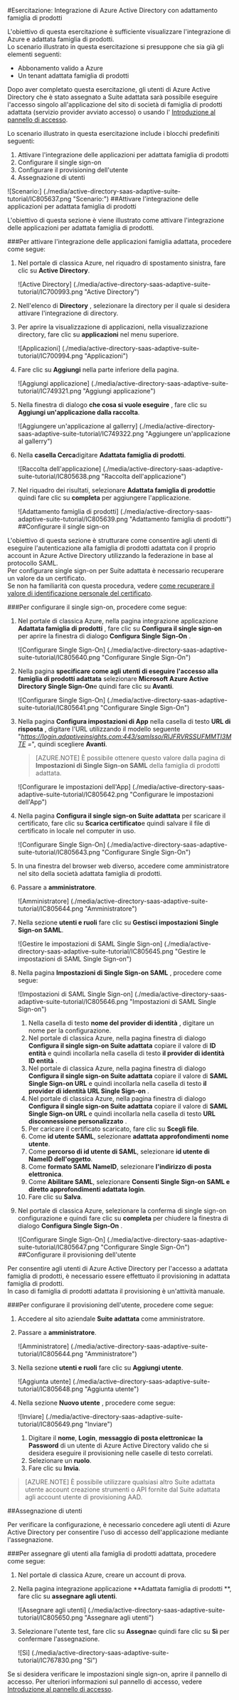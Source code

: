 <properties 
    pageTitle="Esercitazione: Integrazione di Azure Active Directory con Suite adattata | Microsoft Azure"
    description="Informazioni su come utilizzare adattata famiglia di prodotti con Azure Active Directory per abilitare il single sign-on, il provisioning automatico e altro." 
    services="active-directory" 
    authors="jeevansd"  
    documentationCenter="na" 
    manager="femila"/>
<tags 
    ms.service="active-directory" 
    ms.devlang="na" 
    ms.topic="article" 
    ms.tgt_pltfrm="na" 
    ms.workload="identity" 
    ms.date="09/29/2016" 
    ms.author="jeedes" />

#<a name="tutorial-azure-active-directory-integration-with-adaptive-suite"></a>Esercitazione: Integrazione di Azure Active Directory con adattamento famiglia di prodotti

L'obiettivo di questa esercitazione è sufficiente visualizzare l'integrazione di Azure e adattata famiglia di prodotti.  
Lo scenario illustrato in questa esercitazione si presuppone che sia già gli elementi seguenti:

-   Abbonamento valido a Azure
-   Un tenant adattata famiglia di prodotti

Dopo aver completato questa esercitazione, gli utenti di Azure Active Directory che è stato assegnato a Suite adattata sarà possibile eseguire l'accesso singolo all'applicazione del sito di società di famiglia di prodotti adattata (servizio provider avviato accesso) o usando l' [Introduzione al pannello di accesso](active-directory-saas-access-panel-introduction.md).

Lo scenario illustrato in questa esercitazione include i blocchi predefiniti seguenti:

1.  Attivare l'integrazione delle applicazioni per adattata famiglia di prodotti
2.  Configurare il single sign-on
3.  Configurare il provisioning dell'utente
4.  Assegnazione di utenti

![Scenario:] (./media/active-directory-saas-adaptive-suite-tutorial/IC805637.png "Scenario:")
##<a name="enabling-the-application-integration-for-adaptive-suite"></a>Attivare l'integrazione delle applicazioni per adattata famiglia di prodotti

L'obiettivo di questa sezione è viene illustrato come attivare l'integrazione delle applicazioni per adattata famiglia di prodotti.

###<a name="to-enable-the-application-integration-for-adaptive-suite-perform-the-following-steps"></a>Per attivare l'integrazione delle applicazioni famiglia adattata, procedere come segue:

1.  Nel portale di classica Azure, nel riquadro di spostamento sinistra, fare clic su **Active Directory**.

    ![Active Directory] (./media/active-directory-saas-adaptive-suite-tutorial/IC700993.png "Active Directory")

2.  Nell'elenco di **Directory** , selezionare la directory per il quale si desidera attivare l'integrazione di directory.

3.  Per aprire la visualizzazione di applicazioni, nella visualizzazione directory, fare clic su **applicazioni** nel menu superiore.

    ![Applicazioni] (./media/active-directory-saas-adaptive-suite-tutorial/IC700994.png "Applicazioni")

4.  Fare clic su **Aggiungi** nella parte inferiore della pagina.

    ![Aggiungi applicazione] (./media/active-directory-saas-adaptive-suite-tutorial/IC749321.png "Aggiungi applicazione")

5.  Nella finestra di dialogo **che cosa si vuole eseguire** , fare clic su **Aggiungi un'applicazione dalla raccolta**.

    ![Aggiungere un'applicazione al gallerry] (./media/active-directory-saas-adaptive-suite-tutorial/IC749322.png "Aggiungere un'applicazione al gallerry")

6.  Nella **casella Cerca**digitare **Adattata famiglia di prodotti**.

    ![Raccolta dell'applicazione] (./media/active-directory-saas-adaptive-suite-tutorial/IC805638.png "Raccolta dell'applicazione")

7.  Nel riquadro dei risultati, selezionare **Adattata famiglia di prodotti**e quindi fare clic su **completa** per aggiungere l'applicazione.

    ![Adattamento famiglia di prodotti] (./media/active-directory-saas-adaptive-suite-tutorial/IC805639.png "Adattamento famiglia di prodotti")
##<a name="configuring-single-sign-on"></a>Configurare il single sign-on

L'obiettivo di questa sezione è strutturare come consentire agli utenti di eseguire l'autenticazione alla famiglia di prodotti adattata con il proprio account in Azure Active Directory utilizzando la federazione in base al protocollo SAML.  
Per configurare single sign-on per Suite adattata è necessario recuperare un valore da un certificato.  
Se non ha familiarità con questa procedura, vedere [come recuperare il valore di identificazione personale del certificato](http://youtu.be/YKQF266SAxI).

###<a name="to-configure-single-sign-on-perform-the-following-steps"></a>Per configurare il single sign-on, procedere come segue:

1.  Nel portale di classica Azure, nella pagina integrazione applicazione **Adattata famiglia di prodotti** , fare clic su **Configura il single sign-on** per aprire la finestra di dialogo **Configura Single Sign-On** .

    ![Configurare Single Sign-On] (./media/active-directory-saas-adaptive-suite-tutorial/IC805640.png "Configurare Single Sign-On")

2.  Nella pagina **specificare come agli utenti di eseguire l'accesso alla famiglia di prodotti adattata** selezionare **Microsoft Azure Active Directory Single Sign-On**e quindi fare clic su **Avanti**.

    ![Configurare Single Sign-On] (./media/active-directory-saas-adaptive-suite-tutorial/IC805641.png "Configurare Single Sign-On")

3.  Nella pagina **Configura impostazioni di App** nella casella di testo **URL di risposta** , digitare l'URL utilizzando il modello seguente "*https://login.adaptiveinsights.com:443/samlsso/RlJFRVRSSUFMMTI3MTE =*", quindi scegliere **Avanti**.

    >[AZURE.NOTE] È possibile ottenere questo valore dalla pagina di **Impostazioni di Single Sign-on SAML** della famiglia di prodotti adattata.

    ![Configurare le impostazioni dell'App] (./media/active-directory-saas-adaptive-suite-tutorial/IC805642.png "Configurare le impostazioni dell'App")

4.  Nella pagina **Configura il single sign-on Suite adattata** per scaricare il certificato, fare clic su **Scarica certificato**e quindi salvare il file di certificato in locale nel computer in uso.

    ![Configurare Single Sign-On] (./media/active-directory-saas-adaptive-suite-tutorial/IC805643.png "Configurare Single Sign-On")

5.  In una finestra del browser web diverso, accedere come amministratore nel sito della società adattata famiglia di prodotti.

6.  Passare a **amministratore**.

    ![Amministratore] (./media/active-directory-saas-adaptive-suite-tutorial/IC805644.png "Amministratore")

7.  Nella sezione **utenti e ruoli** fare clic su **Gestisci impostazioni Single Sign-on SAML**.

    ![Gestire le impostazioni di SAML Single Sign-on] (./media/active-directory-saas-adaptive-suite-tutorial/IC805645.png "Gestire le impostazioni di SAML Single Sign-on")

8.  Nella pagina **Impostazioni di Single Sign-on SAML** , procedere come segue:

    ![Impostazioni di SAML Single Sign-on] (./media/active-directory-saas-adaptive-suite-tutorial/IC805646.png "Impostazioni di SAML Single Sign-on")

    1.  Nella casella di testo **nome del provider di identità** , digitare un nome per la configurazione.
    2.  Nel portale di classica Azure, nella pagina finestra di dialogo **Configura il single sign-on Suite adattata** copiare il valore di **ID entità** e quindi incollarla nella casella di testo **il provider di identità ID entità** .
    3.  Nel portale di classica Azure, nella pagina finestra di dialogo **Configura il single sign-on Suite adattata** copiare il valore di **SAML Single Sign-on URL** e quindi incollarla nella casella di testo **il provider di identità URL Single Sign-on** .
    4.  Nel portale di classica Azure, nella pagina finestra di dialogo **Configura il single sign-on Suite adattata** copiare il valore di **SAML Single Sign-on URL** e quindi incollarla nella casella di testo **URL disconnessione personalizzato** .
    5.  Per caricare il certificato scaricato, fare clic su **Scegli file**.
    6.  Come **id utente SAML**, selezionare **adattata approfondimenti nome utente**.
    7.  Come **percorso di id utente di SAML**, selezionare **id utente di NameID dell'oggetto**.
    8.  Come **formato SAML NameID**, selezionare **l'indirizzo di posta elettronica**.
    9.  Come **Abilitare SAML**, selezionare **Consenti Single Sign-on SAML e diretto approfondimenti adattata login**.
    10. Fare clic su **Salva**.

9.  Nel portale di classica Azure, selezionare la conferma di single sign-on configurazione e quindi fare clic su **completa** per chiudere la finestra di dialogo **Configura Single Sign-On** .

    ![Configurare Single Sign-On] (./media/active-directory-saas-adaptive-suite-tutorial/IC805647.png "Configurare Single Sign-On")
##<a name="configuring-user-provisioning"></a>Configurare il provisioning dell'utente

Per consentire agli utenti di Azure Active Directory per l'accesso a adattata famiglia di prodotti, è necessario essere effettuato il provisioning in adattata famiglia di prodotti.  
In caso di famiglia di prodotti adattata il provisioning è un'attività manuale.

###<a name="to-configure-user-provisioning-perform-the-following-steps"></a>Per configurare il provisioning dell'utente, procedere come segue:

1.  Accedere al sito aziendale **Suite adattata** come amministratore.

2.  Passare a **amministratore**.

    ![Amministratore] (./media/active-directory-saas-adaptive-suite-tutorial/IC805644.png "Amministratore")

3.  Nella sezione **utenti e ruoli** fare clic su **Aggiungi utente**.

    ![Aggiunta utente] (./media/active-directory-saas-adaptive-suite-tutorial/IC805648.png "Aggiunta utente")

4.  Nella sezione **Nuovo utente** , procedere come segue:

    ![Inviare] (./media/active-directory-saas-adaptive-suite-tutorial/IC805649.png "Inviare")

    1.  Digitare il **nome**, **Login**, **messaggio di posta elettronica**e **la Password** di un utente di Azure Active Directory valido che si desidera eseguire il provisioning nelle caselle di testo correlati.
    2.  Selezionare un **ruolo**.
    3.  Fare clic su **Invia**.

>[AZURE.NOTE] È possibile utilizzare qualsiasi altro Suite adattata utente account creazione strumenti o API fornite dal Suite adattata agli account utente di provisioning AAD.

##<a name="assigning-users"></a>Assegnazione di utenti

Per verificare la configurazione, è necessario concedere agli utenti di Azure Active Directory per consentire l'uso di accesso dell'applicazione mediante l'assegnazione.

###<a name="to-assign-users-to-adaptive-suite-perform-the-following-steps"></a>Per assegnare gli utenti alla famiglia di prodotti adattata, procedere come segue:

1.  Nel portale di classica Azure, creare un account di prova.

2.  Nella pagina integrazione applicazione **Adattata famiglia di prodotti **, fare clic su **assegnare agli utenti**.

    ![Assegnare agli utenti] (./media/active-directory-saas-adaptive-suite-tutorial/IC805650.png "Assegnare agli utenti")

3.  Selezionare l'utente test, fare clic su **Assegna**e quindi fare clic su **Sì** per confermare l'assegnazione.

    ![Sì] (./media/active-directory-saas-adaptive-suite-tutorial/IC767830.png "Sì")

Se si desidera verificare le impostazioni single sign-on, aprire il pannello di accesso. Per ulteriori informazioni sul pannello di accesso, vedere [Introduzione al pannello di accesso](active-directory-saas-access-panel-introduction.md).
